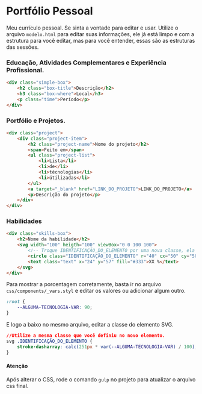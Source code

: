 # Portfólio Pessoal

Meu currículo pessoal. Se sinta a vontade para editar e usar. Utilize o arquivo `modelo.html` para editar suas informações, ele já está limpo e com a estrutura para você editar, mas para você entender, essas são as estruturas das sessões.

### Educação, Atividades Complementares e Experiência Profissional.


```html
<div class="simple-box">
    <h2 class="box-title">Descrição</h2>
    <h3 class="box-where">Local</h3>
    <p class="time">Período</p>
</div>
```

### Portfólio e Projetos.
```html
<div class="project">
    <div class="project-item">
        <h2 class="project-name">Nome do projeto</h2>
        <span>Feito em</span>
        <ul class="project-list">
            <li>Lista</li>
            <li>de</li>
            <li>técnologias</li>
            <li>útilizadas</li>
        </ul>
        <a target="_blank" href="LINK_DO_PROJETO">LINK_DO_PROJETO</a>
        <p>Descrição do projeto</p>
    </div>
</div>
```

### Habilidades
```html
<div class="skills-box">
    <h2>Nome da habilidade</h2>
    <svg width="100" heigth="100" viewBox="0 0 100 100">
        <!-- Troque IDENTIFICAÇÃO_DO_ELEMENTO por uma nova classe, ela é necessária para calcular a porcentagem. -->
        <circle class="IDENTIFICAÇÃO_DO_ELEMENTO" r="40" cx="50" cy="50" fill="transparent" stroke="#333" stroke-width="8"/>
        <text class="text" x="24" y="57" fill="#333">XX %</text>
    </svg>
</div>
```

Para mostrar a porcentagem corretamente, basta ir no arquivo `css/components/_vars.styl` e editar os valores ou adicionar algum outro.

```css
:root {
	--ALGUMA-TECNOLOGIA-VAR: 90;
}
```

E logo a baixo no mesmo arquivo, editar a classe do elemento SVG.

```css
//Utilize a mesma classe que você definiu no novo elemento.
svg .IDENTIFICAÇÃO_DO_ELEMENTO {
	stroke-dasharray: calc(251px * var(--ALGUMA-TECNOLOGIA-VAR) / 100);
}
```

#### Atenção
Após alterar o CSS, rode o comando `gulp` no projeto para atualizar o arquivo css final.